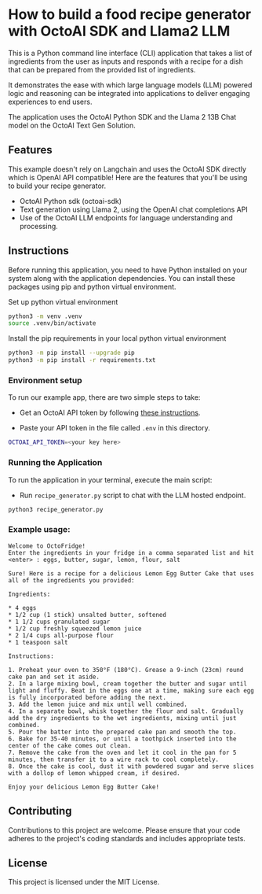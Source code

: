 # How to build a food recipe generator with OctoAI SDK and Llama2 LLM

This is a Python command line interface (CLI) application that takes a list of ingredients from the user as inputs and responds with a recipe for a dish that can be prepared from the provided list of ingredients. 

It demonstrates the ease with which large language models (LLM) powered logic and reasoning can be integrated into applications to deliver engaging experiences to end users. 

The application uses the OctoAI Python SDK and the Llama 2 13B Chat model on the OctoAI Text Gen Solution.

## Features

This example doesn't rely on Langchain and uses the OctoAI SDK directly which is OpenAI API compatible! Here are the features that you'll be using to build your recipe generator.

* OctoAI Python sdk (octoai-sdk)
* Text generation using Llama 2, using the OpenAI chat completions API
* Use of the OctoAI LLM endpoints for language understanding and processing.

## Instructions

Before running this application, you need to have Python installed on your system along with the application dependencies. You can install these packages using pip and python virtual environment.

Set up python virtual environment

```bash
python3 -m venv .venv
source .venv/bin/activate
```

Install the pip requirements in your local python virtual environment

```bash
python3 -m pip install --upgrade pip
python3 -m pip install -r requirements.txt
```

### Environment setup

To run our example app, there are two simple steps to take:

- Get an OctoAI API token by following [these instructions](https://docs.octoai.cloud/docs/how-to-create-an-octoai-access-token).

- Paste your API token in the file called `.env` in this directory.

```bash
OCTOAI_API_TOKEN=<your key here>
```

### Running the Application

To run the application in your terminal, execute the main script:

- Run `recipe_generator.py` script to chat with the LLM hosted endpoint.
```bash
python3 recipe_generator.py
```

### Example usage:
```text
Welcome to OctoFridge!
Enter the ingredients in your fridge in a comma separated list and hit <enter> : eggs, butter, sugar, lemon, flour, salt

Sure! Here is a recipe for a delicious Lemon Egg Butter Cake that uses all of the ingredients you provided:

Ingredients:

* 4 eggs
* 1/2 cup (1 stick) unsalted butter, softened
* 1 1/2 cups granulated sugar
* 1/2 cup freshly squeezed lemon juice
* 2 1/4 cups all-purpose flour
* 1 teaspoon salt

Instructions:

1. Preheat your oven to 350°F (180°C). Grease a 9-inch (23cm) round cake pan and set it aside.
2. In a large mixing bowl, cream together the butter and sugar until light and fluffy. Beat in the eggs one at a time, making sure each egg is fully incorporated before adding the next.
3. Add the lemon juice and mix until well combined.
4. In a separate bowl, whisk together the flour and salt. Gradually add the dry ingredients to the wet ingredients, mixing until just combined.
5. Pour the batter into the prepared cake pan and smooth the top.
6. Bake for 35-40 minutes, or until a toothpick inserted into the center of the cake comes out clean.
7. Remove the cake from the oven and let it cool in the pan for 5 minutes, then transfer it to a wire rack to cool completely.
8. Once the cake is cool, dust it with powdered sugar and serve slices with a dollop of lemon whipped cream, if desired.

Enjoy your delicious Lemon Egg Butter Cake!
```

## Contributing

Contributions to this project are welcome. Please ensure that your code adheres to the project's coding standards and includes appropriate tests.

## License

This project is licensed under the MIT License.
